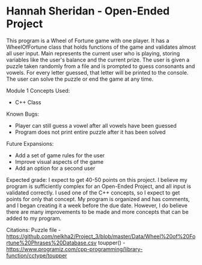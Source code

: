 # Hannah Sheridan - Open-Ended Project
This program is a Wheel of Fortune game with one player. It has a WheelOfFortune class that holds functions of the game and validates almost all user input. Main represents the current user who is playing, storing variables like the user's balance and the current prize. The user is given a puzzle taken randomly from a file and is prompted to guess consonants and vowels. For every letter guessed, that letter will be printed to the console. The user can solve the puzzle or end the game at any time. 

Module 1 Concepts Used:
* C++ Class

Known Bugs:
* Player can still guess a vowel after all vowels have been guessed
* Program does not print entire puzzle after it has been solved

Future Expansions:
* Add a set of game rules for the user
* Improve visual aspects of the game
* Add an option for a second user

Expected grade:
I expect to get 40-50 points on this project. I believe my program is sufficiently complex for an Open-Ended Project, and all input is validated correctly. I used one of the C++ concepts, so I expect to get points for only that concept. My program is organized and has comments, and I began creating it a week before the due date. However, I do believe there are many improvements to be made and more concepts that can be added to my program. 

Citations:
Puzzle file - https://github.com/nelkha2/Project_3/blob/master/Data/Wheel%20of%20Fortune%20Phrases%20Database.csv
toupper() - https://www.programiz.com/cpp-programming/library-function/cctype/toupper
